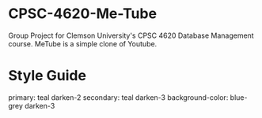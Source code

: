 # CPSC-4620-Me-Tube
Group Project for Clemson University's CPSC 4620 Database Management course. MeTube is a simple clone of Youtube.

# Style Guide
primary: teal darken-2
secondary: teal darken-3
background-color: blue-grey darken-3